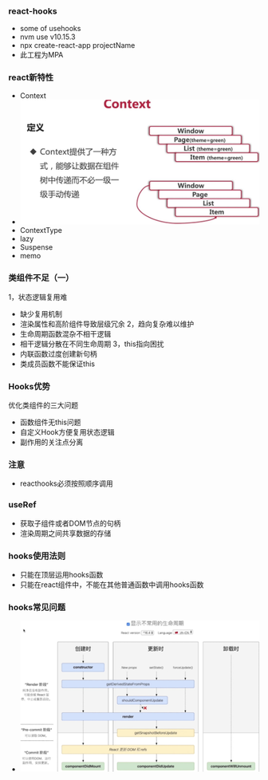 ### react-hooks
- some of usehooks
- nvm use v10.15.3
- npx create-react-app projectName
- 此工程为MPA

### react新特性
- Context
- ![react-hooks](https://github.com/vue-then/react-hooks/blob/master/img/1.png)
- ContextType
- lazy
- Suspense
- memo

### 类组件不足（一）
1，状态逻辑复用难
- 缺少复用机制
- 渲染属性和高阶组件导致层级冗余
2，趋向复杂难以维护
- 生命周期函数混杂不相干逻辑
- 相干逻辑分散在不同生命周期
3，this指向困扰
- 内联函数过度创建新句柄
- 类成员函数不能保证this
### Hooks优势
优化类组件的三大问题
- 函数组件无this问题
- 自定义Hook方便复用状态逻辑
- 副作用的关注点分离


### 注意
- reacthooks必须按照顺序调用

### useRef
- 获取子组件或者DOM节点的句柄
- 渲染周期之间共享数据的存储

### hooks使用法则
- 只能在顶层运用hooks函数
- 只能在react组件中，不能在其他普通函数中调用hooks函数

### hooks常见问题
- ![react-hooks](https://github.com/vue-then/react-hooks/blob/master/img/2.png)

